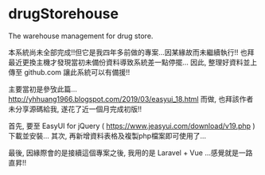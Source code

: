 # drugStorehouse
The warehouse management for drug store.

本系統尚未全部完成!!但它是我四年多前做的專案...因某緣故而未繼續執行!!
也拜最近更換主機才發現當初未備份資料導致系統差一點停擺...
因此, 整理好資料並上傳至 github.com 讓此系統可以有備援!!

主要當初是參攷此篇... http://yhhuang1966.blogspot.com/2019/03/easyui_18.html 而做,
也拜該作者未分享源碼給我, 遂花了近一個月完成初版!!

首先, 要至 EasyUI for jQuery ( https://www.jeasyui.com/download/v19.php ) 下載並安裝...
其次, 再新增資料表格及複製php檔案即可使用了...

最後, 因緣際會的是接續這個專案之後, 我用的是 Laravel + Vue ...感覺就是一路直昇!!
